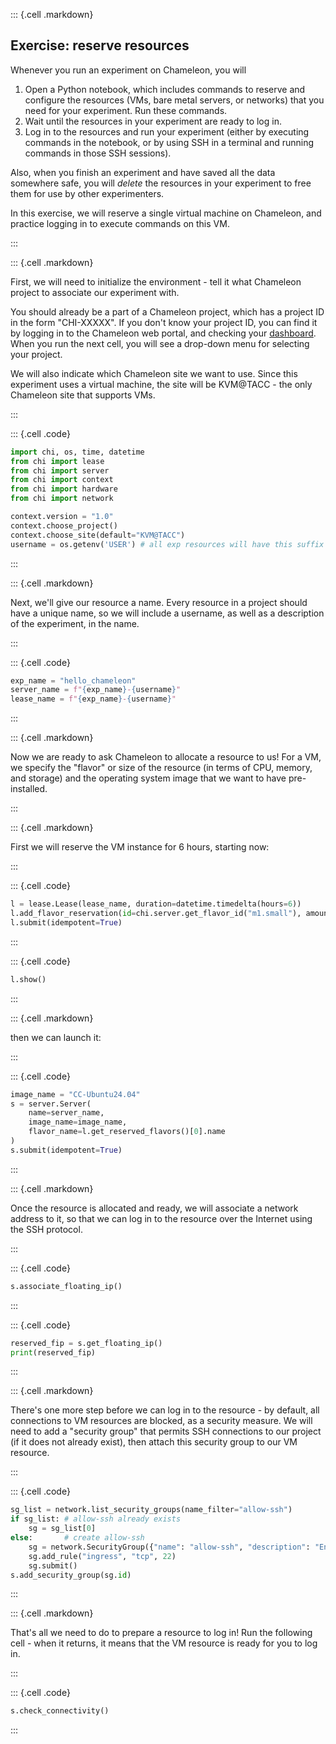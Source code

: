 
::: {.cell .markdown}

## Exercise: reserve resources

Whenever you run an experiment on Chameleon, you will

1. Open a Python notebook, which includes commands to reserve and configure the resources (VMs, bare metal servers, or networks) that you need for your experiment. Run these commands.
2. Wait until the resources in your experiment are ready to log in.
3. Log in to the resources and run your experiment (either by executing commands in the notebook, or by using SSH in a terminal and running commands in those SSH sessions).

Also, when you finish an experiment and have saved all the data somewhere safe, you will _delete_ the resources in your experiment to free them for use by other experimenters.

In this exercise, we will reserve a single virtual machine on Chameleon, and practice logging in to execute commands on this VM.

:::

::: {.cell .markdown}

First, we will need to initialize the environment - tell it what Chameleon project to associate our experiment with.

You should already be a part of a Chameleon project, which has a project ID in the form "CHI-XXXXX". If you don't know your project ID, you can find it by logging in to the Chameleon web portal, and checking your [dashboard](https://chameleoncloud.org/user/dashboard/). When you run the next cell, you will see a drop-down menu for selecting your project.

 We will also indicate which Chameleon site we want to use. Since this experiment uses a virtual machine, the site will be KVM@TACC - the only Chameleon site that supports VMs.

:::

::: {.cell .code}
```python
import chi, os, time, datetime
from chi import lease
from chi import server
from chi import context
from chi import hardware
from chi import network

context.version = "1.0" 
context.choose_project()
context.choose_site(default="KVM@TACC")
username = os.getenv('USER') # all exp resources will have this suffix
```
:::

::: {.cell .markdown}

Next, we'll give our resource a name. Every resource in a project should have a unique name, so we will include a username, as well as a description of the experiment, in the name.

:::

::: {.cell .code}
```python
exp_name = "hello_chameleon"
server_name = f"{exp_name}-{username}"
lease_name = f"{exp_name}-{username}"
```
:::


::: {.cell .markdown}

Now we are ready to ask Chameleon to allocate a resource to us! For a VM, we specify the "flavor" or size of the resource (in terms of CPU, memory, and storage) and the operating system image that we want to have pre-installed.

:::

::: {.cell .markdown}

First we will reserve the VM instance for 6 hours, starting now:

:::


::: {.cell .code}
```python
l = lease.Lease(lease_name, duration=datetime.timedelta(hours=6))
l.add_flavor_reservation(id=chi.server.get_flavor_id("m1.small"), amount=1)
l.submit(idempotent=True)
```
:::


::: {.cell .code}
```python
l.show()
```
:::


::: {.cell .markdown}

then we can launch it:

:::


::: {.cell .code}
```python
image_name = "CC-Ubuntu24.04"
s = server.Server(
    name=server_name,
    image_name=image_name,
    flavor_name=l.get_reserved_flavors()[0].name
)
s.submit(idempotent=True)
```
:::

::: {.cell .markdown}

Once the resource is allocated and ready, we will associate a network address to it, so that we can log in to the resource over the Internet using the SSH protocol.

:::

::: {.cell .code}
```python
s.associate_floating_ip()
```
:::

::: {.cell .code}
```python
reserved_fip = s.get_floating_ip()
print(reserved_fip)
```
:::

::: {.cell .markdown}


There's one more step before we can log in to the resource - by default, all connections to VM resources are blocked, as a security measure. We will need to add a "security group" that permits SSH connections to our project (if it does not already exist), then attach this security group to our VM resource.

:::

::: {.cell .code}
```python
sg_list = network.list_security_groups(name_filter="allow-ssh")
if sg_list: # allow-ssh already exists
    sg = sg_list[0]
else:       # create allow-ssh
    sg = network.SecurityGroup({"name": "allow-ssh", "description": "Enable SSH traffic on TCP port 22"})
    sg.add_rule("ingress", "tcp", 22)
    sg.submit()
s.add_security_group(sg.id)
```
:::


::: {.cell .markdown}


That's all we need to do to prepare a resource to log in! Run the following cell - when it returns, it means that the VM resource is ready for you to log in.

:::




::: {.cell .code}
```python
s.check_connectivity()
```
:::
